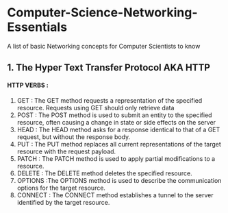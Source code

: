 # Computer-Science-Networking-Essentials
A list of basic Networking concepts for Computer Scientists to know

## 1. The Hyper Text Transfer Protocol AKA HTTP
#### HTTP VERBS :
1. GET : The GET method requests a representation of the specified resource. Requests using GET should only retrieve data
2. POST : The POST method is used to submit an entity to the specified resource, often causing a change in state or side effects on the server
3. HEAD : The HEAD method asks for a response identical to that of a GET request, but without the response body.
4. PUT : The PUT method replaces all current representations of the target resource with the request payload.
5. PATCH : The PATCH method is used to apply partial modifications to a resource.
6. DELETE : The DELETE method deletes the specified resource.
7. OPTIONS :The OPTIONS method is used to describe the communication options for the target resource.
8. CONNECT : The CONNECT method establishes a tunnel to the server identified by the target resource.
